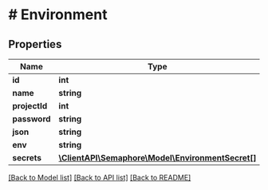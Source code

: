 # # Environment

## Properties

Name | Type | Description | Notes
------------ | ------------- | ------------- | -------------
**id** | **int** |  | [optional]
**name** | **string** |  | [optional]
**projectId** | **int** |  | [optional]
**password** | **string** |  | [optional]
**json** | **string** |  | [optional]
**env** | **string** |  | [optional]
**secrets** | [**\ClientAPI\Semaphore\Model\EnvironmentSecret[]**](EnvironmentSecret.md) |  | [optional]

[[Back to Model list]](../../README.md#models) [[Back to API list]](../../README.md#endpoints) [[Back to README]](../../README.md)
